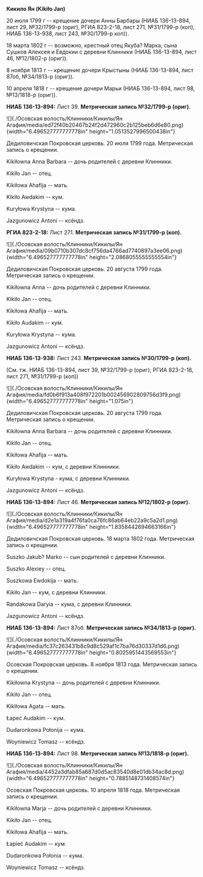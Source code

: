 **Кикило Ян (Kikiło Jan)**

20 июля 1799 г -- крещение дочери Анны Барбары (НИАБ 136-13-894, лист
29, №32/1799-р (ориг), РГИА 823-2-18, лист 271, №31/1799-р (коп), НИАБ
136-13-938, лист 243, №30/1799-р коп)).

18 марта 1802 г -- возможно, крестный отец Якуба? Марка, сына Сушков
Алексея и Евдокии с деревни Клинники (НИАБ 136-13-894, лист 46,
№12/1802-р (ориг)).

8 ноября 1813 г -- крещение дочери Крыстыны (НИАБ 136-13-894, лист 87об,
№34/1813-р (ориг)).

10 апреля 1818 г -- крещение дочери Марьи (НИАБ 136-13-894, лист 98,
№13/1818-р (ориг)).

**НИАБ 136-13-894:** Лист 39. **Метрическая запись №32/1799-р (ориг).**

![](./Осовская волость/Клинники/Кикилы/Ян Агафия/media/ed72f40b20467b24f2d472960c2b125beb6d6e80.png){width="6.496527777777778in"
height="1.0513527996500438in"}

Дедиловичская Покровская церковь. 20 июля 1799 года. Метрическая запись
о крещении.

Kikiłowna Anna Barbara -- дочь родителей с деревни Клинники.

Kikiło Jan -- отец.

Kikiłowa Ahafija -- мать.

Kikiło Awdakim -- кум.

Kuryłowa Krystyna -- кума.

Jazgunowicz Antoni -- ксёндз.

**РГИА 823-2-18:** Лист 271. **Метрическая запись №31/1799-р (коп).**

![](./Осовская волость/Клинники/Кикилы/Ян Агафия/media/09b0710b307dc8cf756da4766ad7740897a3ee06.png){width="6.496527777777778in"
height="2.0868055555555554in"}

Дедиловичская Покровская церковь. 20 августа 1799 года. Метрическая
запись о крещении.

Kikiłowna Anna -- дочь родителей с деревни Клинники.

Kikiło Jan -- отец.

Kikiłowa Ahafija -- мать.

Kikiło Audakim -- кум.

Kuryłowa Krystyna -- кума.

Jazgunowicz Antoni -- ксёндз.

**НИАБ 136-13-938:** Лист 243. **Метрическая запись №30/1799-р (коп).**

(См. тж. НИАБ 136-13-894, лист 39, №32/1799-р (ориг); РГИА 823-2-18,
лист 271, №31/1799-р (коп))

![](./Осовская волость/Клинники/Кикилы/Ян Агафия/media/fd0b6f913a408f972201b002456902809756d3f9.png){width="6.496527777777778in"
height="1.075in"}

Дедиловичская Покровская церковь. 20 августа 1799 года. Метрическая
запись о крещении.

Kikiłowna Anna Barbara -- дочь родителей с деревни Клинники.

Kikiło Jan -- отец.

Kikiłowa Ahafija -- мать.

Kikiło Awdakim -- кум, с деревни Клинники.

Kuryłowa Krystyna - кума, с деревни Клинники.

Jazgunowicz Antoni -- ксёндз.

**НИАБ 136-13-894:** Лист 46. **Метрическая запись №12/1802-р (ориг).**

![](./Осовская волость/Клинники/Кикилы/Ян Агафия/media/d2e1a319a4f76fa0ca76fc86ab64eb22a9c5a2d1.png){width="6.496527777777778in"
height="1.8358442694663166in"}

Дедиловичская Покровская церковь. 18 марта 1802 года. Метрическая запись
о крещении.

Suszko Jakub? Markо -- сын родителей с деревни Клинники.

Suszko Alexiеy -- отец.

Suszkowa Ewdokija -- мать.

Kikiło Jan -- кум, с деревни Клинники.

Randakowa Daryia -- кума, с деревни Клинники.

Jazgunowicz Antoni -- ксёндз.

**НИАБ 136-13-894:** Лист 87об. **Метрическая запись №34/1813-р
(ориг).**

![](./Осовская волость/Клинники/Кикилы/Ян Агафия/media/fc37c263431b8c9d8c529af1c7ba76d30337d1d6.png){width="6.496527777777778in"
height="0.8025951443569553in"}

Осовская Покровская церковь. 8 ноября 1813 года. Метрическая запись о
крещении.

Kikiłowna Krystyna -- дочь родителей с деревни Клинники.

Kikiło Jan -- отец.

Kikiłowa Agata -- мать.

Łapeć Audakim -- кум.

Dudaronkowa Połonija -- кума.

Woyniewicz Tomasz -- ксёндз.

**НИАБ 136-13-894:** Лист 98. **Метрическая запись №13/1818-р (ориг).**

![](./Осовская волость/Клинники/Кикилы/Ян Агафия/media/4452a3dfab85a687d0d5ac83540d8e01db34ac8d.png){width="6.496527777777778in"
height="0.7885148731408574in"}

Осовская Покровская церковь. 10 апреля 1818 года. Метрическая запись о
крещении.

Kikiłowna Marja -- дочь родителей с деревни Клинники.

Kikiło Jan -- отец.

Kikiłowa Ahafija -- мать.

Łapieć Audakim -- кум.

Dudaronkowa Połonia -- кума.

Woyniewicz Tomasz -- ксёндз.
